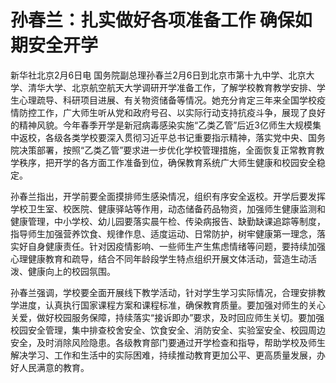 # 孙春兰：扎实做好各项准备工作 确保如期安全开学

新华社北京2月6日电
国务院副总理孙春兰2月6日到北京市第十九中学、北京大学、清华大学、北京航空航天大学调研开学准备工作，了解学校教育教学安排、学生心理疏导、科研项目进展、有关物资储备等情况。她充分肯定三年来全国学校疫情防控工作，广大师生听从党和政府号召、以实际行动支持抗疫斗争，展现了良好的精神风貌。今年春季开学是新冠病毒感染实施“乙类乙管”后近3亿师生大规模集中返校，各级各类学校要深入贯彻习近平总书记重要指示精神，落实党中央、国务院决策部署，按照“乙类乙管”要求进一步优化学校管理措施，全面恢复正常教育教学秩序，把开学的各方面工作准备到位，确保教育系统广大师生健康和校园安全稳定。

孙春兰指出，开学前要全面摸排师生感染情况，组织有序安全返校。开学后要发挥学校卫生室、校医院、健康驿站等作用，动态储备药品物资，加强师生健康监测和健康管理，中小学校、幼儿园要落实晨午检、传染病报告、缺勤缺课追踪等制度，指导师生加强营养饮食、规律作息、适度运动、日常防护，树牢健康第一理念，落实好自身健康责任。针对因疫情影响、一些师生产生焦虑情绪等问题，要持续加强心理健康教育和疏导，结合不同年龄段学生特点组织开展文体活动，营造生动活泼、健康向上的校园氛围。

孙春兰强调，学校要全面开展线下教学活动，针对学生学习实际情况，合理安排教学进度，认真执行国家课程方案和课程标准，确保教育质量。要加强对师生的关心关爱，做好校园服务保障，持续落实“接诉即办”要求，及时回应师生关切。要加强校园安全管理，集中排查校舍安全、饮食安全、消防安全、实验室安全、校园周边安全，及时消除风险隐患。各级教育部门要通过开学检查和指导，帮助学校及师生解决学习、工作和生活中的实际困难，持续推动教育更加公平、更高质量发展，办好人民满意的教育。

